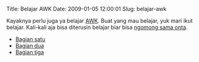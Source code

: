 Title: Belajar AWK
Date: 2009-01-05 12:00:01
Slug: belajar-awk

Kayaknya perlu juga ya belajar [AWK](http://en.wikipedia.org/wiki/Awk). Buat yang mau belajar, yuk mari ikut belajar. Kali-kali aja bisa diterusin belajar biar bisa [ngomong sama onta](http://perl.org).

* [Bagian satu](http://www.catonmat.net/blog/awk-one-liners-explained-part-one/)
* [Bagian dua](http://www.catonmat.net/blog/awk-one-liners-explained-part-two/)
* [Bagian tiga](http://www.catonmat.net/blog/awk-one-liners-explained-part-three/)